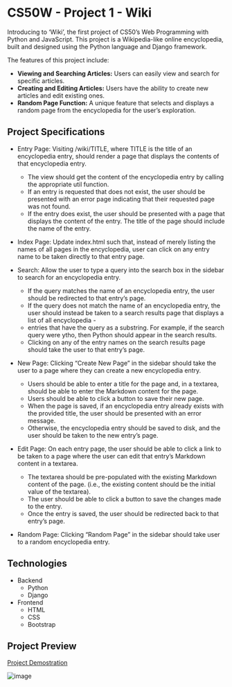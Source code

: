 # CS50W - Project 1 - Wiki

Introducing to ‘Wiki’, the first project of CS50’s Web Programming with Python and JavaScript. This project is a Wikipedia-like online encyclopedia, built and designed using the Python language and Django framework.

The features of this project include:

- **Viewing and Searching Articles:** Users can easily view and search for specific articles.
- **Creating and Editing Articles:** Users have the ability to create new articles and edit existing ones.
- **Random Page Function:** A unique feature that selects and displays a random page from the encyclopedia for the user’s exploration.
  

## Project Specifications

- Entry Page: Visiting /wiki/TITLE, where TITLE is the title of an encyclopedia entry, should render a page that displays the contents of that encyclopedia entry.
    - The view should get the content of the encyclopedia entry by calling the appropriate util function.
    - If an entry is requested that does not exist, the user should be presented with an error page indicating that their requested page was not found.
    - If the entry does exist, the user should be presented with a page that displays the content of the entry. The title of the page should include the name of the entry.
    
- Index Page: Update index.html such that, instead of merely listing the names of all pages in the encyclopedia, user can click on any entry name to be taken directly to that entry page.
   
- Search: Allow the user to type a query into the search box in the sidebar to search for an encyclopedia entry.
    - If the query matches the name of an encyclopedia entry, the user should be redirected to that entry’s page.
    - If the query does not match the name of an encyclopedia entry, the user should instead be taken to a search results page that displays a list of all encyclopedia - 
    - entries that have the query as a substring. For example, if the search query were ytho, then Python should appear in the search results.
    - Clicking on any of the entry names on the search results page should take the user to that entry’s page.
    
- New Page: Clicking “Create New Page” in the sidebar should take the user to a page where they can create a new encyclopedia entry.
    - Users should be able to enter a title for the page and, in a textarea, should be able to enter the Markdown content for the page.
    - Users should be able to click a button to save their new page.
    - When the page is saved, if an encyclopedia entry already exists with the provided title, the user should be presented with an error message.
    - Otherwise, the encyclopedia entry should be saved to disk, and the user should be taken to the new entry’s page.
    
- Edit Page: On each entry page, the user should be able to click a link to be taken to a page where the user can edit that entry’s Markdown content in a textarea.
    - The textarea should be pre-populated with the existing Markdown content of the page. (i.e., the existing content should be the initial value of the textarea).
    - The user should be able to click a button to save the changes made to the entry.
    - Once the entry is saved, the user should be redirected back to that entry’s page.
    
- Random Page: Clicking “Random Page” in the sidebar should take user to a random encyclopedia entry.


## Technologies

- Backend
  - Python
  - Django
- Frontend
  - HTML
  - CSS
  - Bootstrap

 ## Project Preview
 [Project Demostration](https://youtu.be/u0iKZdhM3g8)

 ![image](https://github.com/ReshanCSX/CS50W-Project1-Wiki/assets/64268212/33aaf234-03d7-47f5-abec-89b5fc96bac3)

